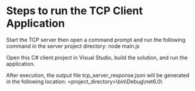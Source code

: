 # Steps to run the TCP Client Application
Start the TCP server then open a command prompt and run the following command in the server project directory:
node main.js

Open this C# client project in Visual Studio, build the solution, and run the application.

After execution, the output file tcp_server_response.json will be generated in the following location:
<project_directory>\bin\Debug\net6.0\
